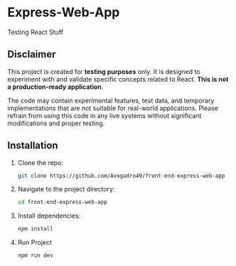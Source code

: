 # Express-Web-App

Testing React Stuff

## Disclaimer

This project is created for **testing purposes** only. It is designed to experiment with and validate specific concepts related to React. **This is not a production-ready application**.

The code may contain experimental features, test data, and temporary implementations that are not suitable for real-world applications. Please refrain from using this code in any live systems without significant modifications and proper testing.

## Installation

1. Clone the repo:
   ```bash
   git clone https://github.com/Avogadro49/front-end-express-web-app
   ```
2. Navigate to the project directory:
   ```bash
   cd front-end-express-web-app
   ```
3. Install dependencies:
   ```bash
   npm install
   ```
4. Run Project
   ```bash
   npm run dev
   ```
